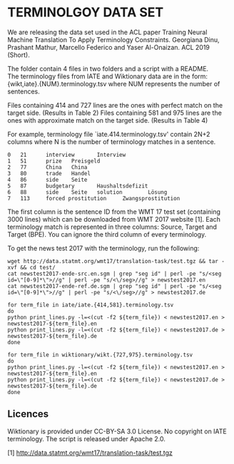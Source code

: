 TERMINOLGOY DATA SET
====================

We are releasing the data set used in the ACL paper
Training Neural Machine Translation To Apply Terminology Constraints. Georgiana Dinu, Prashant Mathur, Marcello Federico and Yaser Al-Onaizan. ACL 2019 (Short).

The folder contain 4 files in two folders and a script with a README.  
The terminology files from IATE and Wiktionary data are in the form: {wikt,iate}.{NUM}.terminology.tsv where NUM represents the number of sentences. 

Files containing 414 and 727 lines are the ones with perfect match on the target side. (Results in Table 2)
Files containing 581 and 975 lines are the ones with approximate match on the target side. (Results in Table 4)

For example, terminology file `iate.414.terminology.tsv' contain 2N+2 columns where N is the number of terminology matches in a sentence.

```
0	21      interview       Interview
1	51      prize   Preisgeld
2	77      China   China 
3	80      trade   Handel
4	86      side    Seite
5	87      budgetary       Haushaltsdefizit
6	88      side    Seite   solution        Lösung
7	113     forced prostitution     Zwangsprostitution
```

The first column is the sentence ID from the WMT 17 test set (containing 3000 lines) which can be downloaded from WMT 2017 website [1].
Each terminology match is represented in three columns: Source, Target and Target (BPE). You can ignore the third column of every terminology. 

To get the news test 2017 with the terminology, run the following:

```
wget http://data.statmt.org/wmt17/translation-task/test.tgz && tar -xvf && cd test/
cat newstest2017-ende-src.en.sgm | grep "seg id" | perl -pe "s/<seg id=\"[0-9]*\">//g" | perl -pe "s/<\/seg>//g" > newstest2017.en
cat newstest2017-ende-ref.de.sgm | grep "seg id" | perl -pe "s/<seg id=\"[0-9]*\">//g" | perl -pe "s/<\/seg>//g" > newstest2017.de

for term_file in iate/iate.{414,581}.terminology.tsv
do
python print_lines.py -l=<(cut -f2 ${term_file}) < newstest2017.en > newstest2017-${term_file}.en
python print_lines.py -l=<(cut -f2 ${term_file}) < newstest2017.de > newstest2017-${term_file}.de
done

for term_file in wiktionary/wikt.{727,975}.terminology.tsv
do
python print_lines.py -l=<(cut -f2 ${term_file}) < newstest2017.en > newstest2017-${term_file}.en
python print_lines.py -l=<(cut -f2 ${term_file}) < newstest2017.de > newstest2017-${term_file}.de
done
```

Licences
--------

Wiktionary is provided under CC-BY-SA 3.0 License. No copyright on IATE terminology. The script is released under Apache 2.0. 


[1] http://data.statmt.org/wmt17/translation-task/test.tgz
